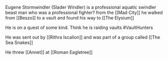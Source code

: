 Eugene Stormwindler (Slader Windler) is a professional aquatic swindler beast man who was a professional fighter? from the [[Mad City]] he walked from [[Beszo]] to a vault and found his way to [[The Elysium]]

He is on a quest of some kind.
Think he is raiding vaults #VaultHunters

He was sent out by [[Rithra Iscalion]] and was part of a group called [[The Sea Snakes]]

He threw [[Annet]] at [[Roman Eagletree]]